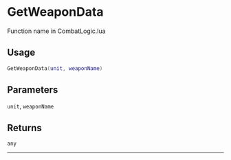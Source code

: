 # GetWeaponData
Function name in CombatLogic.lua
## Usage
```lua
GetWeaponData(unit, weaponName)
```
## Parameters
`unit`, `weaponName`
## Returns
`any`

---